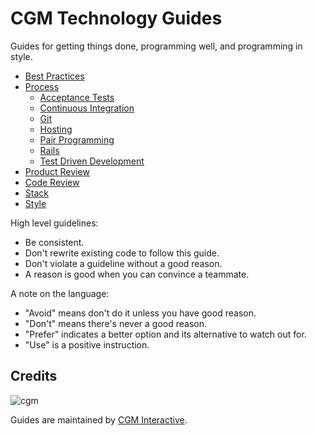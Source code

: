 CGM Technology Guides
=====================

Guides for getting things done, programming well, and programming in style.

* [Best Practices](./best-practices.md)
* [Process](/process)
  * [Acceptance Tests](/process/acceptance-tests.md)
  * [Continuous Integration](/process/continuous-integration.md)
  * [Git](/process/git.md)
  * [Hosting](/process/hosting.md)
  * [Pair Programming](/process/pair-programming.md)
  * [Rails](/process/rails.md)
  * [Test Driven Development](/process/test-driven-development.md)
* [Product Review](./product-review.md)
* [Code Review](./code-review.md)
* [Stack](./stack,md)
* [Style](./style-guide.md)

High level guidelines:

* Be consistent.
* Don't rewrite existing code to follow this guide.
* Don't violate a guideline without a good reason.
* A reason is good when you can convince a teammate.

A note on the language:

* "Avoid" means don't do it unless you have good reason.
* "Don't" means there's never a good reason.
* "Prefer" indicates a better option and its alternative to watch out for.
* "Use" is a positive instruction.

Credits
-------

![cgm](https://avatars1.githubusercontent.com/u/10520654?v=4&s=200)

Guides are maintained by [CGM Interactive](http://cgminteractive.com/).